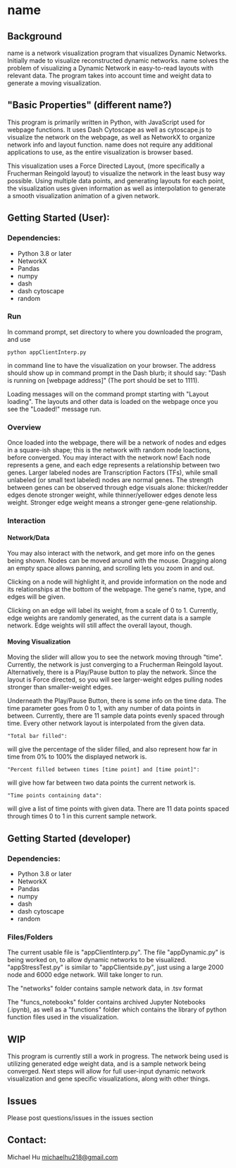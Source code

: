 # name

## Background
name is a network visualization program that visualizes Dynamic Networks. Initially made to visualize reconstructed dynamic networks. name solves the problem of visualizing a Dynamic Network in easy-to-read layouts with relevant data. The program takes into account time and weight data to generate a moving visualization.


## "Basic Properties" (different name?)
This program is primarily written in Python, with JavaScript used for webpage functions. It uses Dash Cytoscape as well as cytoscape.js to visualize the network on the webpage, as well as NetworkX to organize network info and layout function. name does not require any additional applications to use, as the entire visualization is browser based.

This visualization uses a Force Directed Layout, (more specifically a Frucherman Reingold layout) to visualize the network in the least busy way possible. Using multiple data points, and generating layouts for each point, the visualization uses given information as well as interpolation to generate a smooth visualization animation of a given network.


## Getting Started (User):
### Dependencies: 
- Python 3.8 or later
- NetworkX
- Pandas
- numpy
- dash
- dash cytoscape
- random

### Run
In command prompt, set directory to where you downloaded the program, and use 

    python appClientInterp.py

in command line to have the visualization on your browser. The address should show up in command prompt in the Dash blurb; it should say: "Dash is running on [webpage address]" (The port should be set to 1111).

Loading messages will on the command prompt starting with "Layout loading". The layouts and other data is loaded on the webpage once you see the "Loaded!" message run.

### Overview
Once loaded into the webpage, there will be a network of nodes and edges in a square-ish shape; this is the network with random node loactions, before converged. You may interact with the network now! Each node represents a gene, and each edge represents a relationship between two genes. Larger labeled nodes are Transcription Factors (TFs), while small unlabeled (or small text labeled) nodes are normal genes. The strength between genes can be observed through edge visuals alone: thicker/redder edges denote stronger weight, while thinner/yellower edges denote less weight. Stronger edge weight means a stronger gene-gene relationship.

### Interaction
#### Network/Data
You may also interact with the network, and get more info on the genes being shown. Nodes can be moved around with the mouse. Dragging along an empty space allows panning, and scrolling lets you zoom in and out.

Clicking on a node will highlight it, and provide information on the node and its relationships at the bottom of the webpage. The gene's name, type, and edges will be given. 

Clicking on an edge will label its weight, from a scale of 0 to 1. Currently, edge weights are randomly generated, as the current data is a sample network. Edge weights will still affect the overall layout, though.

#### Moving Visualization
Moving the slider will allow you to see the network moving through "time". Currently, the network is just converging to a Frucherman Reingold layout. Alternatively, there is a Play/Pause button to play the network. Since the layout is Force directed, so you will see larger-weight edges pulling nodes stronger than smaller-weight edges.

Underneath the Play/Pause Button, there is some info on the time data. The time parameter goes from 0 to 1, with any number of data points in between. Currently, there are 11 sample data points evenly spaced through time. Every other network layout is interpolated from the given data.

    "Total bar filled":
will give the percentage of the slider filled, and also represent how far in time from 0% to 100% the displayed network is.

    "Percent filled between times [time point] and [time point]":
will give how far between two data points the current network is.

    "Time points containing data":
will give a list of time points with given data. There are 11 data points spaced through times 0 to 1 in this current sample network.


## Getting Started (developer)
### Dependencies: 
- Python 3.8 or later
- NetworkX
- Pandas
- numpy
- dash
- dash cytoscape
- random

### Files/Folders
The current usable file is "appClientInterp.py". The file "appDynamic.py" is being worked on, to allow dynamic networks to be visualized. "appStressTest.py" is similar to "appClientside.py", just using a large 2000 node and 6000 edge network. Will take longer to run.

The "networks" folder contains sample network data, in .tsv format

The "funcs_notebooks" folder contains archived Jupyter Notebooks (.ipynb), as well as a "functions" folder which contains the library of python function files used in the visualization.


## WIP
This program is currently still a work in progress. The network being used is utilizing generated edge weight data, and is a sample network being converged. Next steps will allow for full user-input dynamic network visualization and gene specific visualizations, along with other things.

## Issues
Please post questions/issues in the issues section

## Contact:
Michael Hu
michaelhu218@gmail.com
